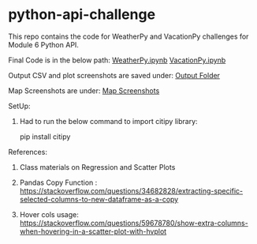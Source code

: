 # python-api-challenge

This repo contains the code for WeatherPy and VacationPy challenges for Module 6 Python API. 

Final Code is in the below path:
[WeatherPy.ipynb](WeatherPy/WeatherPy.ipynb) 
[VacationPy.ipynb](WeatherPy/VacationPy.ipynb) 

Output CSV and plot screenshots are saved under:
[Output Folder](WeatherPy/output_data/)

Map Screenshots are under:
[Map Screenshots](WeatherPy/Map_Screenshots/)

SetUp:

1. Had to run the below command to import citipy library:

    pip install citipy


References:

1. Class materials on Regression and Scatter Plots

2. Pandas Copy Function : https://stackoverflow.com/questions/34682828/extracting-specific-selected-columns-to-new-dataframe-as-a-copy

3. Hover cols usage: https://stackoverflow.com/questions/59678780/show-extra-columns-when-hovering-in-a-scatter-plot-with-hvplot